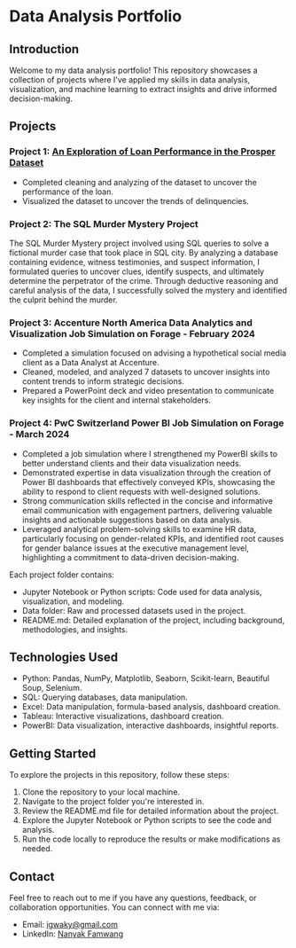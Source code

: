 
# Data Analysis Portfolio

## Introduction

Welcome to my data analysis portfolio! This repository showcases a collection of projects where I've applied my skills in data analysis, visualization, and machine learning to extract insights and drive informed decision-making.

## Projects

### Project 1: [An Exploration of Loan Performance in the Prosper Dataset](https://github.com/PonzhiAghan/Data_analytics_with_python/blob/ec2cbbcb41ae7f5112dd3fead6cc3c488563e1c3/Python_Project_Notebook.ipynb)

- Completed cleaning and analyzing of the dataset to uncover the performance of the loan.
- Visualized the dataset to uncover the trends of delinquencies.

### Project 2: The SQL Murder Mystery Project

The SQL Murder Mystery project involved using SQL queries to solve a fictional murder case that took place in SQL city. By analyzing a database containing evidence, witness testimonies, and suspect information, I formulated queries to uncover clues, identify suspects, and ultimately determine the perpetrator of the crime. Through deductive reasoning and careful analysis of the data, I successfully solved the mystery and identified the culprit behind the murder.

### Project 3: Accenture North America Data Analytics and Visualization Job Simulation on Forage - February 2024

- Completed a simulation focused on advising a hypothetical social media client as a Data Analyst at Accenture.
- Cleaned, modeled, and analyzed 7 datasets to uncover insights into content trends to inform strategic decisions.
- Prepared a PowerPoint deck and video presentation to communicate key insights for the client and internal stakeholders.


### Project 4: PwC Switzerland Power BI Job Simulation on Forage - March 2024

- Completed a job simulation where I strengthened my PowerBI skills to better understand clients and their data visualization needs.
- Demonstrated expertise in data visualization through the creation of Power BI dashboards that effectively conveyed KPIs, showcasing the ability to respond to client requests with well-designed solutions.
- Strong communication skills reflected in the concise and informative email communication with engagement partners, delivering valuable insights and actionable suggestions based on data analysis.
- Leveraged analytical problem-solving skills to examine HR data, particularly focusing on gender-related KPIs, and identified root causes for gender balance issues at the executive management level, highlighting a commitment to data-driven decision-making.

Each project folder contains:

- Jupyter Notebook or Python scripts: Code used for data analysis, visualization, and modeling.
- Data folder: Raw and processed datasets used in the project.
- README.md: Detailed explanation of the project, including background, methodologies, and insights.

## Technologies Used

- Python: Pandas, NumPy, Matplotlib, Seaborn, Scikit-learn, Beautiful Soup, Selenium.
- SQL: Querying databases, data manipulation.
- Excel: Data manipulation, formula-based analysis, dashboard creation.
- Tableau: Interactive visualizations, dashboard creation.
- PowerBI: Data visualization, interactive dashboards, insightful reports.

## Getting Started

To explore the projects in this repository, follow these steps:

1. Clone the repository to your local machine.
2. Navigate to the project folder you're interested in.
3. Review the README.md file for detailed information about the project.
4. Explore the Jupyter Notebook or Python scripts to see the code and analysis.
5. Run the code locally to reproduce the results or make modifications as needed.

## Contact

Feel free to reach out to me if you have any questions, feedback, or collaboration opportunities. You can connect with me via:

- Email: igwaky@gmail.com
- LinkedIn: [Nanyak Famwang](https://www.linkedin.com/in/nanyak-famwang/)

